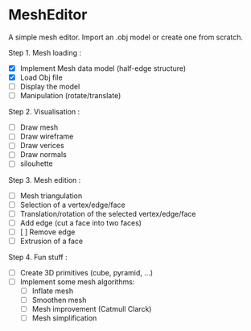 # MeshEditor
A simple mesh editor. Import an .obj model or create one from scratch.

Step 1. Mesh loading :
  - [x] Implement Mesh data model (half-edge structure)
  - [x] Load Obj file
  - [ ] Display the model
  - [ ] Manipulation (rotate/translate)

Step 2. Visualisation :
  - [ ] Draw mesh
  - [ ] Draw wireframe
  - [ ] Draw verices
  - [ ] Draw normals
  - [ ]  silouhette

Step 3. Mesh edition :
  - [ ] Mesh triangulation
  - [ ] Selection of a vertex/edge/face
  - [ ] Translation/rotation of the selected vertex/edge/face
  - [ ] Add edge (cut a face into two faces)
  - [ ] [ ] Remove edge
  - [ ] Extrusion of a face

Step 4. Fun stuff :
  - [ ] Create 3D primitives (cube, pyramid, ...)
  - [ ] Implement some mesh algorithms:
    - [ ] Inflate mesh
    - [ ] Smoothen mesh
    - [ ] Mesh improvement (Catmull Clarck)
    - [ ] Mesh simplification
